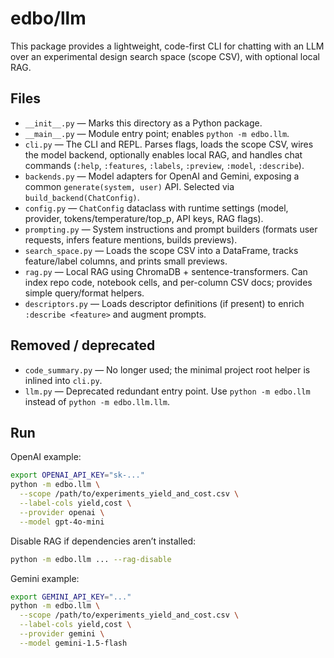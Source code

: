 # edbo/llm

This package provides a lightweight, code-first CLI for chatting with an LLM over an experimental design search space (scope CSV), with optional local RAG.

## Files

- `__init__.py` — Marks this directory as a Python package.
- `__main__.py` — Module entry point; enables `python -m edbo.llm`.
- `cli.py` — The CLI and REPL. Parses flags, loads the scope CSV, wires the model backend, optionally enables local RAG, and handles chat commands (`:help`, `:features`, `:labels`, `:preview`, `:model`, `:describe`).
- `backends.py` — Model adapters for OpenAI and Gemini, exposing a common `generate(system, user)` API. Selected via `build_backend(ChatConfig)`.
- `config.py` — `ChatConfig` dataclass with runtime settings (model, provider, tokens/temperature/top_p, API keys, RAG flags).
- `prompting.py` — System instructions and prompt builders (formats user requests, infers feature mentions, builds previews).
- `search_space.py` — Loads the scope CSV into a DataFrame, tracks feature/label columns, and prints small previews.
- `rag.py` — Local RAG using ChromaDB + sentence-transformers. Can index repo code, notebook cells, and per-column CSV docs; provides simple query/format helpers.
- `descriptors.py` — Loads descriptor definitions (if present) to enrich `:describe <feature>` and augment prompts.

## Removed / deprecated

- `code_summary.py` — No longer used; the minimal project root helper is inlined into `cli.py`.
- `llm.py` — Deprecated redundant entry point. Use `python -m edbo.llm` instead of `python -m edbo.llm.llm`.

## Run

OpenAI example:

```bash
export OPENAI_API_KEY="sk-..."
python -m edbo.llm \
  --scope /path/to/experiments_yield_and_cost.csv \
  --label-cols yield,cost \
  --provider openai \
  --model gpt-4o-mini
```

Disable RAG if dependencies aren’t installed:

```bash
python -m edbo.llm ... --rag-disable
```

Gemini example:

```bash
export GEMINI_API_KEY="..."
python -m edbo.llm \
  --scope /path/to/experiments_yield_and_cost.csv \
  --label-cols yield,cost \
  --provider gemini \
  --model gemini-1.5-flash
```
